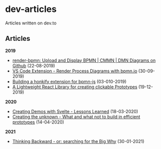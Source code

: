 # dev-articles
Articles written on dev.to

## Articles

**2019**

- [render-bpmn: Upload and Display BPMN | CMMN | DMN Diagrams on Github](https://dev.to/pinussilvestrus/render-bpmn-upload-and-display-bpmn-cmmn-dmn-diagrams-on-github-2mbo) (22-08-2019)
- [VS Code Extension - Render Process Diagrams with bpmn.io](https://dev.to/pinussilvestrus/vs-code-extension-render-process-diagrams-with-bpmn-io-39ab) (30-09-2019)
- [Building a honkify extension for bpmn-js](https://dev.to/pinussilvestrus/building-a-honkify-extension-for-bpmn-js-2f7n) (03-010-2019)
- [A Lightweight React Library for creating clickable Prototypes](https://dev.to/pinussilvestrus/a-lightweight-react-library-for-creating-clickable-prototypes-2i68) (19-12-2019)


**2020**

- [Creating Demos with Svelte - Lessons Learned](https://dev.to/pinussilvestrus/creating-demos-with-svelte-2gem) (18-03-2020)
- [Creating the unknown - What and what not to build in efficient prototypes](https://dev.to/pinussilvestrus/creating-the-unknown-what-and-what-not-to-build-in-efficient-prototypes-467p) (14-04-2020)

**2021**

- [Thinking Backward - or: searching for the Big Why](https://dev.to/pinussilvestrus/thinking-backward-or-searching-for-the-big-why-44h) (30-01-2021)